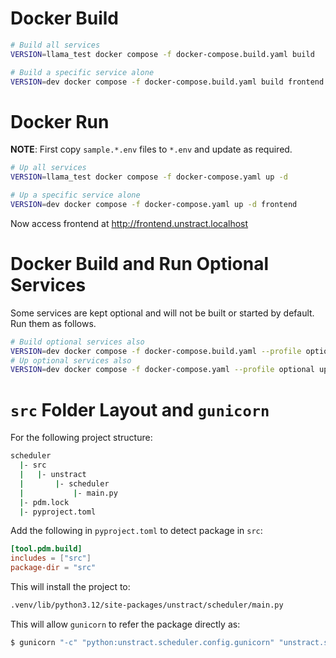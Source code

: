 # Docker Build

```bash
# Build all services
VERSION=llama_test docker compose -f docker-compose.build.yaml build

# Build a specific service alone
VERSION=dev docker compose -f docker-compose.build.yaml build frontend
```

# Docker Run

**NOTE**: First copy `sample.*.env` files to `*.env` and update as required.

```bash
# Up all services
VERSION=llama_test docker compose -f docker-compose.yaml up -d

# Up a specific service alone
VERSION=dev docker compose -f docker-compose.yaml up -d frontend
```

Now access frontend at http://frontend.unstract.localhost

# Docker Build and Run Optional Services

Some services are kept optional and will not be built or started by default. Run them as follows.

```bash
# Build optional services also
VERSION=dev docker compose -f docker-compose.build.yaml --profile optional build
# Up optional services also
VERSION=dev docker compose -f docker-compose.yaml --profile optional up -d
```

# `src` Folder Layout and `gunicorn`

For the following project structure:

```bash
scheduler
  |- src
  |   |- unstract
  |       |- scheduler
  |           |- main.py
  |- pdm.lock
  |- pyproject.toml
```

Add the following in `pyproject.toml` to detect package in `src`:

```pyproject.toml
[tool.pdm.build]
includes = ["src"]
package-dir = "src"
```

This will install the project to:

```bash
.venv/lib/python3.12/site-packages/unstract/scheduler/main.py
```

This will allow `gunicorn` to refer the package directly as:

```bash
$ gunicorn "-c" "python:unstract.scheduler.config.gunicorn" "unstract.scheduler.main:app"
```
